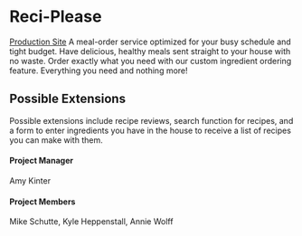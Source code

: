 # Reci-Please
[Production Site](https://reci-please.herokuapp.com)
A meal-order service optimized for your busy schedule and tight budget. Have delicious, healthy meals sent straight to your house with no waste. Order exactly what you need with our custom ingredient ordering feature. Everything you need and nothing more!

## Possible Extensions
Possible extensions include recipe reviews, search function for recipes, and a form to enter ingredients you have in the house to receive a list of recipes you can make with them.

#### Project Manager 
Amy Kinter
#### Project Members
Mike Schutte, Kyle Heppenstall, Annie Wolff